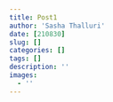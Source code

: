 ```yaml
---
title: Post1
author: 'Sasha Thalluri'
date: [210830]
slug: []
categories: []
tags: []
description: ''
images:
  - ''
---
```


